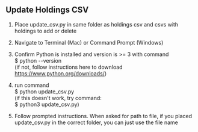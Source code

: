 ## Update Holdings CSV

1. Place update_csv.py in same folder as holdings csv and csvs with holdings to add or delete  

2. Navigate to Terminal (Mac) or Command Prompt (Windows)  

3. Confirm Python is installed and version is >= 3 with command  
\$ python --version  
(if not, follow instructions here to download https://www.python.org/downloads/)  

4. run command  
\$ python update_csv.py  
(if this doesn't work, try command:  
\$ python3 update_csv.py) 

5. Follow prompted instructions. When asked for path to file, if you placed update_csv.py in the correct folder, you can just use the file name 